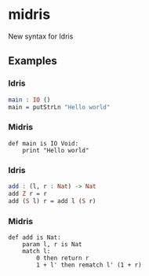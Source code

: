 # midris
New syntax for Idris

## Examples
### Idris
```idris
main : IO ()
main = putStrLn "Hello world"
```
### Midris
```
def main is IO Void:
    print "Hello world"
```
### Idris
```idris
add : (l, r : Nat) -> Nat
add Z r = r
add (S l) r = add l (S r)
```
### Midris
```
def add is Nat:
    param l, r is Nat
    match l:
        0 then return r
        1 + l' then rematch l' (1 + r)
```
